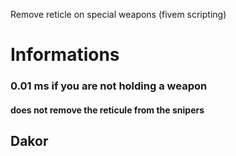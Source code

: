 Remove reticle on special weapons (fivem scripting)

# Informations
### 0.01 ms if you are not holding a weapon
#### does not remove the reticule from the snipers

## Dakor